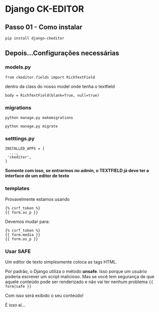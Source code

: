 # Django CK-EDITOR

## Passo 01 - Como instalar
```
pip install django-ckeditor
```

## Depois...Configurações necessárias

### models.py 
```
from ckeditor.fields import RichTextField
```

dentro da class do nosso model onde tenha o textfield

```
body = RichTextField(blank=True, null=true)
```

### migrations
```
python manage.py makemigrations
```

```
python manage.py migrate
```

### setttings.py

```
INSTALLED_APPS = [
  ...,
 'ckeditor',
]
```

__Somente com isso, se entrarmos no admin, o TEXTFIELD já deve ter a interface de um editor de texto__

### templates

Provavelmente estamos usando 
```
{% csrf_token %}
{{ form.as_p }}
```

Devemos mudar para:
```
{% csrf_token %}
{{ form.media }}
{{ form.as_p }}

```


### Usar SAFE
Um editor de texto simplesmente coloca as tags HTML.

Por padrão, o Django utiliza o método __unsafe__.  Isso porque um usuário poderia escrever um script malicioso.  Mas se você tem segurança de que aquele conteúdo pode ser renderizado e não vai ter nenhum problema ```{{ form|safe }}```

Com isso será exibido o seu conteúdo!

É isso aí...
